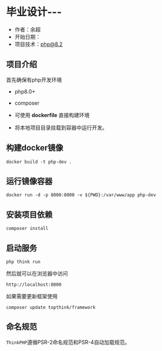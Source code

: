 # 毕业设计---
 - 作者：余超
 - 开始日期：
 - 项目技术：php@8.2
## 项目介绍

首先确保有php开发环境
- php8.0+
- composer

- 可使用 **dockerfile** 直接构建环境
- 将本地项目目录挂载到容器中运行开发。

## 构建docker镜像

```shell
docker build -t php-dev .
```

## 运行镜像容器

```shell
docker run -d -p 8000:8000 -v ${PWD}:/var/www/app php-dev
```



## 安装项目依赖
```shell
composer install
```

## 启动服务

~~~shell
php think run
~~~

然后就可以在浏览器中访问

~~~
http://localhost:8000
~~~

如果需要更新框架使用
~~~
composer update topthink/framework
~~~

## 命名规范

`ThinkPHP`遵循PSR-2命名规范和PSR-4自动加载规范。